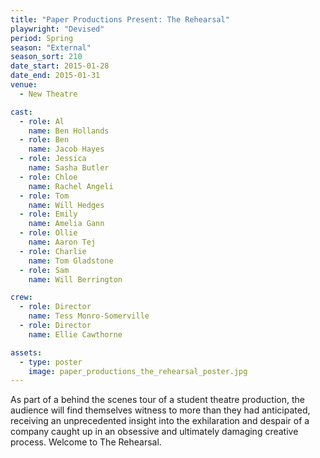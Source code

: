 ```yaml
---
title: "Paper Productions Present: The Rehearsal"
playwright: "Devised"
period: Spring
season: "External"
season_sort: 210
date_start: 2015-01-28
date_end: 2015-01-31
venue:
  - New Theatre

cast:
  - role: Al
    name: Ben Hollands
  - role: Ben
    name: Jacob Hayes
  - role: Jessica
    name: Sasha Butler
  - role: Chloe
    name: Rachel Angeli
  - role: Tom
    name: Will Hedges
  - role: Emily
    name: Amelia Gann
  - role: Ollie
    name: Aaron Tej
  - role: Charlie
    name: Tom Gladstone
  - role: Sam
    name: Will Berrington

crew:
  - role: Director
    name: Tess Monro-Somerville
  - role: Director
    name: Ellie Cawthorne

assets:
  - type: poster
    image: paper_productions_the_rehearsal_poster.jpg
---
```


As part of a behind the scenes tour of a student theatre production, the audience will find themselves witness to more than they had anticipated, receiving an unprecedented insight into the exhilaration and despair of a company caught up in an obsessive and ultimately damaging creative process. Welcome to The Rehearsal.
